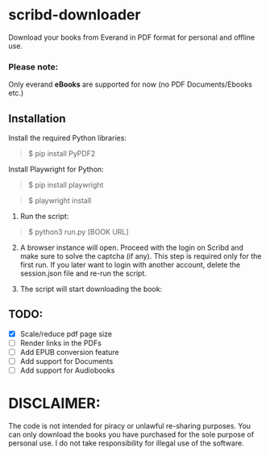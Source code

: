 # scribd-downloader
Download your books from Everand in PDF format for personal and offline use.

### Please note:
Only everand **eBooks** are supported for now (no PDF Documents/Ebooks etc.)

## Installation

Install the required Python libraries:

  >$ pip install PyPDF2

Install Playwright for Python:
  
  >$ pip install playwright
  
  >$ playwright install

1) Run the script:

>$ python3 run.py [BOOK URL]

2) A browser instance will open. Proceed with the login on Scribd and make sure to solve the captcha (if any). This step is required only for the first run. If you later want to login with another account, delete the session.json file and re-run the script.

3) The script will start downloading the book:

## TODO:
- [X] Scale/reduce pdf page size
- [ ] Render links in the PDFs
- [ ] Add EPUB conversion feature
- [ ] Add support for Documents
- [ ] Add support for Audiobooks

# DISCLAIMER:
The code is not intended for piracy or unlawful re-sharing purposes. You can only download the books you have purchased for the sole purpose of personal use. I do not take responsibility for illegal use of the software.
